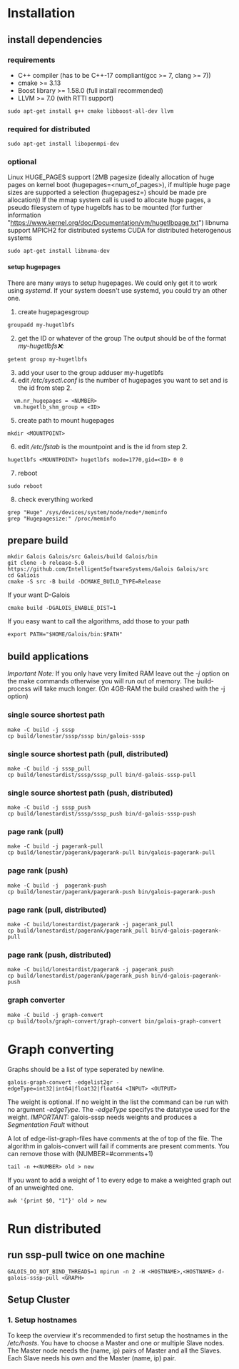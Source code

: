 # Installation

## install dependencies

### requirements
- C++ compiler (has to be C++-17 compliant(gcc >= 7, clang >= 7))
- cmake >= 3.13
- Boost library >= 1.58.0 (full install recommended)
- LLVM >= 7.0 (with RTTI support)
```
sudo apt-get install g++ cmake libboost-all-dev llvm
```

### required for distributed
```
sudo apt-get install libopenmpi-dev
```

### optional
Linux HUGE_PAGES support (2MB pagesize (ideally allocation of huge pages on kernel boot (hugepages=<num_of_pages>), if multiple huge page sizes are supported a selection (hugepagesz=<size>) should be made pre allocation))
If the mmap system call is used to allocate huge pages, a pseudo filesystem of type hugelbfs has to be mounted (for further information "https://www.kernel.org/doc/Documentation/vm/hugetlbpage.txt")
libnuma support
MPICH2 for distributed systems
CUDA for distributed heterogenous systems
```
sudo apt-get install libnuma-dev
```

#### setup hugepages
There are many ways to setup hugepages. We could only get it to work using *systemd*. If your system doesn't use systemd, you could try an other one.
1. create hugepagesgroup
```
groupadd my-hugetlbfs
```
2.  get the ID or whatever of the group
The output should be of the format *my-hugetlbfs:x:<ID>:*
```
getent group my-hugetlbfs
```
3. add your user to the group
adduser <USER> my-hugetlbfs
4. edit */etc/sysctl.conf*
<NUMBER> is the number of hugepages you want to set and <ID> is the id from step 2.
```
  vm.nr_hugepages = <NUMBER>
  vm.hugetlb_shm_group = <ID>
```
5. create path to mount hugepages
```
mkdir <MOUNTPOINT>
```
6. edit */etc/fstab*
<MOUNTPOINT> is the mountpoint and <ID> is the id from step 2.
```
hugetlbfs <MOUNTPOINT> hugetlbfs mode=1770,gid=<ID> 0 0
```
7. reboot
```
sudo reboot
```
8. check everything worked
```
grep "Huge" /sys/devices/system/node/node*/meminfo
grep "Hugepagesize:" /proc/meminfo
```

## prepare build
```
mkdir Galois Galois/src Galois/build Galois/bin
git clone -b release-5.0 https://github.com/IntelligentSoftwareSystems/Galois Galois/src
cd Galiois
cmake -S src -B build -DCMAKE_BUILD_TYPE=Release
```
If your want D-Galois
```
cmake build -DGALOIS_ENABLE_DIST=1
```
If you easy want to call the algorithms, add those to your path
```
export PATH="$HOME/Galois/bin:$PATH"
```

## build applications
*Important Note:* If you only have very limited RAM leave out the *-j* option on the make commands otherwise you will run out of memory. The build-process will take much longer. (On 4GB-RAM the build crashed with the -j option)

### single source shortest path
```
make -C build -j sssp
cp build/lonestar/sssp/sssp bin/galois-sssp
```

### single source shortest path (pull, distributed)
```
make -C build -j sssp_pull
cp build/lonestardist/sssp/sssp_pull bin/d-galois-sssp-pull
```

### single source shortest path (push, distributed)
```
make -C build -j sssp_push
cp build/lonestardist/sssp/sssp_push bin/d-galois-sssp-push
```

### page rank (pull)
```
make -C build -j pagerank-pull
cp build/lonestar/pagerank/pagerank-pull bin/galois-pagerank-pull
```

### page rank (push)
```
make -C build -j  pagerank-push
cp build/lonestar/pagerank/pagerank-push bin/galois-pagerank-push
```

### page rank (pull, distributed)
```
make -C build/lonestardist/pagerank -j pagerank_pull
cp build/lonestardist/pagerank/pagerank_pull bin/d-galois-pagerank-pull
```

### page rank (push, distributed)
```
make -C build/lonestardist/pagerank -j pagerank_push
cp build/lonestardist/pagerank/pagerank_push bin/d-galois-pagerank-push
```

### graph converter
```
make -C build -j graph-convert
cp build/tools/graph-convert/graph-convert bin/galois-graph-convert
```

# Graph converting
Graphs should be a list of type *<SOURCE> <TARGET> <WEIGHT>* seperated by newline.
```
galois-graph-convert -edgelist2gr -edgeType=int32|int64|float32|float64 <INPUT> <OUTPUT>
```
The weight is optional. If no weight in the list the command can be run with no argument *-edgeType*. The *-edgeType* specifys the datatype used for the weight.
*IMPORTANT:* galois-sssp needs weights and produces a *Segmentation Fault* without

A lot of edge-list-graph-files have comments at the of top of the file. The algorithm in galois-convert will fail if comments are present comments. You can remove those with (NUMBER=#comments+1)
```
tail -n +<NUMBER> old > new
```

If you want to add a weight of 1 to every edge to make a weighted graph out of an unweighted one.
```
awk '{print $0, "1"}' old > new
```

# Run distributed

## run ssp-pull twice on one machine
```
GALOIS_DO_NOT_BIND_THREADS=1 mpirun -n 2 -H <HOSTNAME>,<HOSTNAME> d-galois-sssp-pull <GRAPH>
```

## Setup Cluster

### 1. Setup hostnames
To keep the overview it's recommended to first setup the hostnames in the */etc/hosts*.
You have to choose a Master and one or multiple Slave nodes. The Master node needs the (name, ip) pairs of Master and all the Slaves.
Each Slave needs his own and the Master (name, ip) pair.
